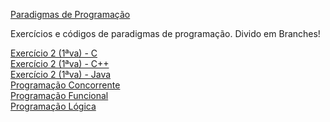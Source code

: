 <a href="https://groups.google.com/forum/#!forum/paradigmasprogramacaoufrpe">Paradigmas de Programação</a>

Exercícios e códigos de paradigmas de programação. Divido em Branches!

<body>
<a href="https://github.com/fabioafreitas/Paradigmas/tree/codigos_c">Exercício 2 (1ªva) - C</a>
<br>
<a href="https://github.com/fabioafreitas/Paradigmas/tree/codigos_c++">Exercício 2 (1ªva) - C++</a>
<br>
<a href="https://github.com/fabioafreitas/Paradigmas/tree/codigos_java">Exercício 2 (1ªva) - Java</a>
<br>
<a href="https://github.com/fabioafreitas/Paradigmas/tree/programacao_concorrente">Programação Concorrente</a>
<br>
<a href="https://github.com/fabioafreitas/Paradigmas/tree/programacao_funcional">Programação Funcional</a>
<br>
<a href="https://github.com/fabioafreitas/Paradigmas">Programação Lógica</a>
</body>
